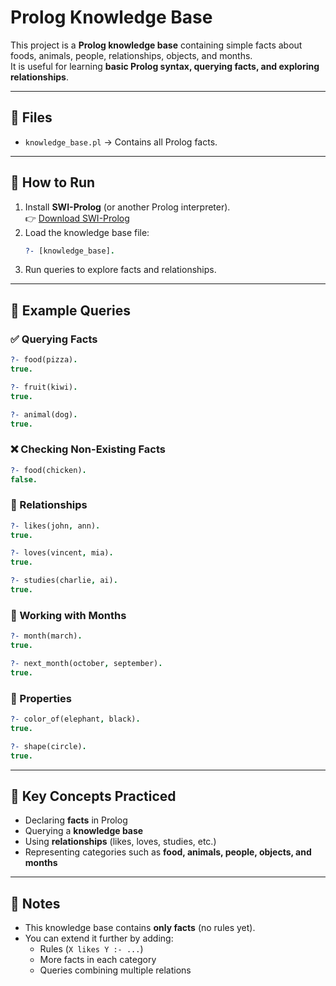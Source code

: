 # Prolog Knowledge Base

This project is a **Prolog knowledge base** containing simple facts about foods, animals, people, relationships, objects, and months.  
It is useful for learning **basic Prolog syntax, querying facts, and exploring relationships**.  

---

## 📂 Files
- `knowledge_base.pl` → Contains all Prolog facts.

---

## 🚀 How to Run
1. Install **SWI-Prolog** (or another Prolog interpreter).  
   👉 [Download SWI-Prolog](https://www.swi-prolog.org/Download.html)  
2. Load the knowledge base file:
   ```prolog
   ?- [knowledge_base].
   ```
3. Run queries to explore facts and relationships.

---

## 📖 Example Queries

### ✅ Querying Facts
```prolog
?- food(pizza).
true.

?- fruit(kiwi).
true.

?- animal(dog).
true.
```

### ❌ Checking Non-Existing Facts
```prolog
?- food(chicken).
false.
```

### 👫 Relationships
```prolog
?- likes(john, ann).
true.

?- loves(vincent, mia).
true.

?- studies(charlie, ai).
true.
```

### 📅 Working with Months
```prolog
?- month(march).
true.

?- next_month(october, september).
true.
```

### 🎨 Properties
```prolog
?- color_of(elephant, black).
true.

?- shape(circle).
true.
```

---

## 🔑 Key Concepts Practiced
- Declaring **facts** in Prolog  
- Querying a **knowledge base**  
- Using **relationships** (likes, loves, studies, etc.)  
- Representing categories such as **food, animals, people, objects, and months**  

---

## 📝 Notes
- This knowledge base contains **only facts** (no rules yet).  
- You can extend it further by adding:  
  - Rules (`X likes Y :- ...`)  
  - More facts in each category  
  - Queries combining multiple relations  
